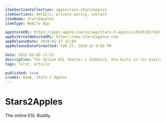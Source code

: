 ```yaml
---
itemSectionCollection: appsection-stars2apples
itemSections: details, privacy-policy, contact
itemName: Stars2Apples
itemType: Mobile App

appStoreURL: https://apps.apple.com/us/app/stars-2-apples/id1452027163
appExternalWebsiteURL: https://www.stars2apples.com
appReleaseDate: 2019-02-27 21:04
appReleaseDateFormatted: Feb 27, 2019 at 9:04 PM

date: 2022-02-05 11:33
description: The Online ESL Teacher's Sidekick. Use built-in (or easily create your own) Rewards and Props to help keep students engaged throughout lessons.
tags: first, article

published: true
crumbs: Home, Stars 2 Apples
---
```

# Stars2Apples

The online ESL Buddy.

